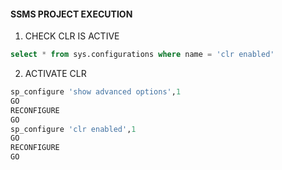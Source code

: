 #### SSMS PROJECT EXECUTION

1) CHECK CLR IS ACTIVE

```sql
select * from sys.configurations where name = 'clr enabled' 
```

2) ACTIVATE CLR

```sql
sp_configure 'show advanced options',1
GO
RECONFIGURE
GO
sp_configure 'clr enabled',1
GO
RECONFIGURE
GO
```
 
